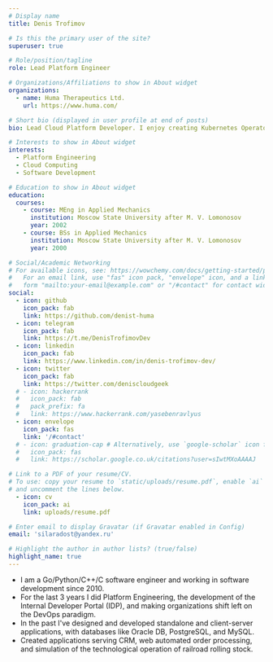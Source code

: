 ```yaml
---
# Display name
title: Denis Trofimov

# Is this the primary user of the site?
superuser: true

# Role/position/tagline
role: Lead Platform Engineer

# Organizations/Affiliations to show in About widget
organizations:
  - name: Huma Therapeutics Ltd.
    url: https://www.huma.com/

# Short bio (displayed in user profile at end of posts)
bio: Lead Cloud Platform Developer. I enjoy creating Kubernetes Operators and such :)

# Interests to show in About widget
interests:
  - Platform Engineering
  - Cloud Computing
  - Software Development

# Education to show in About widget
education:
  courses:
    - course: MEng in Applied Mechanics
      institution: Moscow State University after M. V. Lomonosov
      year: 2002
    - course: BSs in Applied Mechanics
      institution: Moscow State University after M. V. Lomonosov
      year: 2000

# Social/Academic Networking
# For available icons, see: https://wowchemy.com/docs/getting-started/page-builder/#icons
#   For an email link, use "fas" icon pack, "envelope" icon, and a link in the
#   form "mailto:your-email@example.com" or "/#contact" for contact widget.
social:
  - icon: github
    icon_pack: fab
    link: https://github.com/denist-huma
  - icon: telegram
    icon_pack: fab
    link: https://t.me/DenisTrofimovDev
  - icon: linkedin
    icon_pack: fab
    link: https://www.linkedin.com/in/denis-trofimov-dev/
  - icon: twitter
    icon_pack: fab
    link: https://twitter.com/deniscloudgeek    
  # - icon: hackerrank
  #   icon_pack: fab
  #   pack_prefix: fa
  #   link: https://www.hackerrank.com/yasebenravlyus
  - icon: envelope
    icon_pack: fas
    link: '/#contact'
  # - icon: graduation-cap # Alternatively, use `google-scholar` icon from `ai` icon pack
  #   icon_pack: fas
  #   link: https://scholar.google.co.uk/citations?user=sIwtMXoAAAAJ

# Link to a PDF of your resume/CV.
# To use: copy your resume to `static/uploads/resume.pdf`, enable `ai` icons in `params.toml`,
# and uncomment the lines below.
  - icon: cv
    icon_pack: ai
    link: uploads/resume.pdf

# Enter email to display Gravatar (if Gravatar enabled in Config)
email: 'silaradost@yandex.ru'

# Highlight the author in author lists? (true/false)
highlight_name: true
---
```


* I am a Go/Python/C++/C software engineer and working in software development since 2010.
* For the last 3 years I did Platform Engineering, the development of the Internal Developer Portal (IDP), and making organizations shift left on the DevOps paradigm.
* In the past I've designed and developed standalone and client-server applications, with databases like Oracle DB, PostgreSQL, and MySQL.
* Created applications serving CRM, web automated order processing, and simulation of the technological operation of railroad rolling stock.